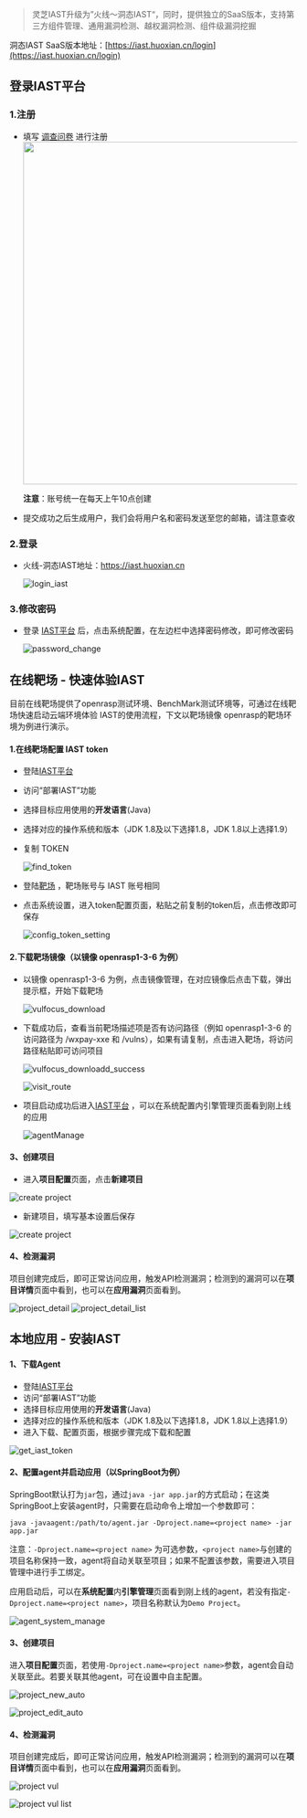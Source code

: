 > 灵芝IAST升级为”火线～洞态IAST“，同时，提供独立的SaaS版本，支持第三方组件管理、通用漏洞检测、越权漏洞检测、组件级漏洞挖掘

洞态IAST SaaS版本地址：[https://iast.huoxian.cn/login](https://iast.huoxian.cn/login) 

## 登录IAST平台

### 1.注册

- 填写 [调查问卷](https://jinshuju.net/f/I9PNmf) 进行注册
  <img src="/DongTaiDoc/doc/assets/tutorial/register_questionnaire.png" style="height:600px; width:800px;" >  
  
  **注意**：账号统一在每天上午10点创建

- 提交成功之后生成用户，我们会将用户名和密码发送至您的邮箱，请注意查收

### 2.登录

- 火线-洞态IAST地址：https://iast.huoxian.cn
  
  ![login_iast](../../doc/assets/tutorial/login_iast.png)


### 3.修改密码

- 登录 [IAST平台](https://iast.huoxian.cn/login) 后，点击系统配置，在左边栏中选择密码修改，即可修改密码

  ![password_change](../../doc/assets/tutorial/password_changes.png)


## 在线靶场 - 快速体验IAST

目前在线靶场提供了openrasp测试环境、BenchMark测试环境等，可通过在线靶场快速启动云端环境体验 IAST的使用流程，下文以靶场镜像 openrasp的靶场环境为例进行演示。

#### 1.在线靶场配置 IAST token

- 登陆[IAST平台](https://iast.huoxian.cn/login)
- 访问“部署IAST”功能
- 选择目标应用使用的**开发语言**(Java)
- 选择对应的操作系统和版本（JDK 1.8及以下选择1.8，JDK 1.8以上选择1.9）
- 复制 TOKEN 

  ![find_token](../../doc/assets/tutorial/find_tokenn.png)

- 登陆[靶场](https://labs.iast.huoxian.cn) ，靶场账号与 IAST 账号相同
- 点击系统设置，进入token配置页面，粘贴之前复制的token后，点击修改即可保存

  ![config_token_setting](../../doc/assets/tutorial/config_token_setting.png)


#### 2.下载靶场镜像（以镜像 openrasp1-3-6 为例）

- 以镜像 openrasp1-3-6 为例，点击镜像管理，在对应镜像后点击下载，弹出提示框，开始下载靶场

  ![vulfocus_download](../../doc/assets/tutorial/vulfocus_downloadd.png)

- 下载成功后，查看当前靶场描述项是否有访问路径（例如 openrasp1-3-6 的访问路径为 /wxpay-xxe 和 /vulns），如果有请复制，点击进入靶场，将访问路径粘贴即可访问项目

  ![vulfocus_downloadd_success](../../doc/assets/tutorial/vulfocus_downloadd_success.png)

  ![visit_route](../../doc/assets/tutorial/visit_route.png)

- 项目启动成功后进入[IAST平台](https://iast.huoxian.cn/login) ，可以在系统配置内引擎管理页面看到刚上线的应用
  
  ![agentManage](../../doc/assets/tutorial/agentManage.png)

#### 3、创建项目
- 进入**项目配置**页面，点击**新建项目**

![create project](../../doc/assets/tutorial/project_new.png)
  
- 新建项目，填写基本设置后保存

![create project](../../doc/assets/tutorial/project_edit.png)

#### 4、检测漏洞
项目创建完成后，即可正常访问应用，触发API检测漏洞；检测到的漏洞可以在**项目详情**页面中看到，也可以在**应用漏洞**页面看到。

![project_detail](../../doc/assets/tutorial/project_detail.png)
![project_detail_list](../../doc/assets/tutorial/project_detail_list.png)

## 本地应用 - 安装IAST
#### 1、下载Agent
- 登陆[IAST平台](https://iast.huoxian.cn/login)
- 访问“部署IAST”功能
- 选择目标应用使用的**开发语言**(Java)
- 选择对应的操作系统和版本（JDK 1.8及以下选择1.8，JDK 1.8以上选择1.9）
- 进入下载、配置页面，根据步骤完成下载和配置

![get_iast_token](../../doc/assets/tutorial/download_agent.gif)

#### 2、配置agent并启动应用（以SpringBoot为例）
SpringBoot默认打为`jar`包，通过`java -jar app.jar`的方式启动；在这类SpringBoot上安装agent时，只需要在启动命令上增加一个参数即可：

```shell
java -javaagent:/path/to/agent.jar -Dproject.name=<project name> -jar app.jar
```
注意：`-Dproject.name=<project name>` 为可选参数，`<project name>`与创建的项目名称保持一致，agent将自动关联至项目；如果不配置该参数，需要进入项目管理中进行手工绑定。


应用启动后，可以在**系统配置**内**引擎管理**页面看到刚上线的agent，若没有指定`-Dproject.name=<project name>`，项目名称默认为`Demo Project`。

![agent_system_manage](../../doc/assets/tutorial/agent_system_manage.png)

#### 3、创建项目

进入**项目配置**页面，若使用`-Dproject.name=<project name>`参数，agent会自动关联至此。若要关联其他agent，可在设置中自主配置。

![project_new_auto](../../doc/assets/tutorial/project_new_auto.png)

![project_edit_auto](../../doc/assets/tutorial/project_edit_auto.png)

#### 4、检测漏洞
项目创建完成后，即可正常访问应用，触发API检测漏洞；检测到的漏洞可以在**项目详情**页面中看到，也可以在**应用漏洞**页面看到。

![project vul](../../doc/assets/tutorial/project_vul.png)

![project vul list](../../doc/assets/tutorial/project_vul_list.png)